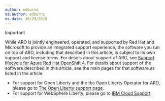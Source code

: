 ```yaml
---
author: edburns
ms.author: edburns
ms.date: 10/29/2020
---
```



> [!IMPORTANT]
> While ARO is jointly engineered, operated, and supported by Red Hat and Microsoft to provide an integrated support experience, the software you run on top of ARO, including that described in this article, is subject to its own support and license terms. For details about support of ARO, see [Support lifecycle for Azure Red Hat OpenShift 4](../support-lifecycle.md). For details about support of the software described in this article, see the main pages for that software as listed in the article.
> * For support for Open Liberty and the the Open Liberty Operator for ARO, please go to [The Open Liberty support page](https://openliberty.io/support/).
> * For support for WebSphere Liberty, please go to [IBM Cloud Support](https://www.ibm.com/cloud/support).
